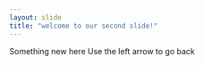 ```yaml
---
layout: slide
title: "welcome to our second slide!"
---
```

Something new here
Use the left arrow to go back
